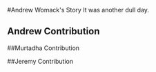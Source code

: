#Andrew Womack's Story
It was another dull day.




## Andrew Contribution




##Murtadha Contribution





##Jeremy Contribution